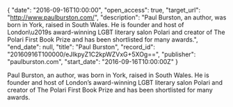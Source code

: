 {
  "date": "2016-09-16T10:00:00", 
  "open_access": true, 
  "target_url": "http://www.paulburston.com/", 
  "description": "Paul Burston, an author, was born in York, raised in South Wales. He is founder and host of London\u2019s award-winning LGBT literary salon Polari and creator of The Polari First Book Prize and has been shortlisted for many awards.", 
  "end_date": null, 
  "title": "Paul Burston", 
  "record_id": "20160916T100000/eJIkpyZ1C2kpWZVxG+5XOg==", 
  "publisher": "paulburston.com", 
  "start_date": "2016-09-16T10:00:00Z"
}

Paul Burston, an author, was born in York, raised in South Wales. He is founder and host of London’s award-winning LGBT literary salon Polari and creator of The Polari First Book Prize and has been shortlisted for many awards.